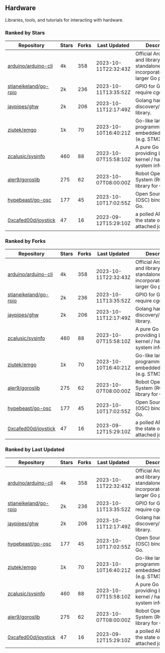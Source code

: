 ## Hardware

Libraries, tools, and tutorials for interacting with hardware.

### Ranked by Stars

| Repository | Stars | Forks | Last Updated | Description | 
|------------|-------|-------|--------------|-------------|
| [arduino/arduino-cli](https://github.com/arduino/arduino-cli) | 4k | 358 | 2023-10-11T22:32:43Z |  Official Arduino CLI and library. Can run standalone, or be incorporated into larger Go projects. |
| [stianeikeland/go-rpio](https://github.com/stianeikeland/go-rpio) | 2k | 236 | 2023-10-11T13:35:52Z |  GPIO for Go, doesn't require cgo. |
| [jaypipes/ghw](https://github.com/jaypipes/ghw) | 2k | 206 | 2023-10-11T12:17:49Z |  Golang hardware discovery/inspection library. |
| [ziutek/emgo](https://github.com/ziutek/emgo) | 1k | 70 | 2023-10-10T16:40:21Z |  Go-like language for programming embedded systems (e.g. STM32 MCU). |
| [zcalusic/sysinfo](https://github.com/zcalusic/sysinfo) | 460 | 88 | 2023-10-07T15:58:10Z |  A pure Go library providing Linux OS / kernel / hardware system information. |
| [aler9/goroslib](https://github.com/aler9/goroslib) | 275 | 62 | 2023-10-07T08:00:00Z |  Robot Operating System (ROS) library for Go. |
| [hypebeast/go-osc](https://github.com/hypebeast/go-osc) | 177 | 45 | 2023-10-10T17:02:55Z |  Open Sound Control (OSC) bindings for Go. |
| [0xcafed00d/joystick](https://github.com/0xcafed00d/joystick) | 47 | 16 | 2023-09-12T15:29:10Z |  a polled API to read the state of an attached joystick. |

### Ranked by Forks

| Repository | Stars | Forks | Last Updated | Description | 
|------------|-------|-------|--------------|-------------|
| [arduino/arduino-cli](https://github.com/arduino/arduino-cli) | 4k | 358 | 2023-10-11T22:32:43Z |  Official Arduino CLI and library. Can run standalone, or be incorporated into larger Go projects. |
| [stianeikeland/go-rpio](https://github.com/stianeikeland/go-rpio) | 2k | 236 | 2023-10-11T13:35:52Z |  GPIO for Go, doesn't require cgo. |
| [jaypipes/ghw](https://github.com/jaypipes/ghw) | 2k | 206 | 2023-10-11T12:17:49Z |  Golang hardware discovery/inspection library. |
| [zcalusic/sysinfo](https://github.com/zcalusic/sysinfo) | 460 | 88 | 2023-10-07T15:58:10Z |  A pure Go library providing Linux OS / kernel / hardware system information. |
| [ziutek/emgo](https://github.com/ziutek/emgo) | 1k | 70 | 2023-10-10T16:40:21Z |  Go-like language for programming embedded systems (e.g. STM32 MCU). |
| [aler9/goroslib](https://github.com/aler9/goroslib) | 275 | 62 | 2023-10-07T08:00:00Z |  Robot Operating System (ROS) library for Go. |
| [hypebeast/go-osc](https://github.com/hypebeast/go-osc) | 177 | 45 | 2023-10-10T17:02:55Z |  Open Sound Control (OSC) bindings for Go. |
| [0xcafed00d/joystick](https://github.com/0xcafed00d/joystick) | 47 | 16 | 2023-09-12T15:29:10Z |  a polled API to read the state of an attached joystick. |

### Ranked by Last Updated

| Repository | Stars | Forks | Last Updated | Description | 
|------------|-------|-------|--------------|-------------|
| [arduino/arduino-cli](https://github.com/arduino/arduino-cli) | 4k | 358 | 2023-10-11T22:32:43Z |  Official Arduino CLI and library. Can run standalone, or be incorporated into larger Go projects. |
| [stianeikeland/go-rpio](https://github.com/stianeikeland/go-rpio) | 2k | 236 | 2023-10-11T13:35:52Z |  GPIO for Go, doesn't require cgo. |
| [jaypipes/ghw](https://github.com/jaypipes/ghw) | 2k | 206 | 2023-10-11T12:17:49Z |  Golang hardware discovery/inspection library. |
| [hypebeast/go-osc](https://github.com/hypebeast/go-osc) | 177 | 45 | 2023-10-10T17:02:55Z |  Open Sound Control (OSC) bindings for Go. |
| [ziutek/emgo](https://github.com/ziutek/emgo) | 1k | 70 | 2023-10-10T16:40:21Z |  Go-like language for programming embedded systems (e.g. STM32 MCU). |
| [zcalusic/sysinfo](https://github.com/zcalusic/sysinfo) | 460 | 88 | 2023-10-07T15:58:10Z |  A pure Go library providing Linux OS / kernel / hardware system information. |
| [aler9/goroslib](https://github.com/aler9/goroslib) | 275 | 62 | 2023-10-07T08:00:00Z |  Robot Operating System (ROS) library for Go. |
| [0xcafed00d/joystick](https://github.com/0xcafed00d/joystick) | 47 | 16 | 2023-09-12T15:29:10Z |  a polled API to read the state of an attached joystick. |

